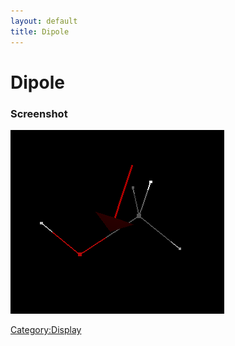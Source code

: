 ```yaml
---
layout: default
title: Dipole
---
```


# Dipole

### Screenshot

![](Dipole.png "Dipole.png")

<Category:Display>

